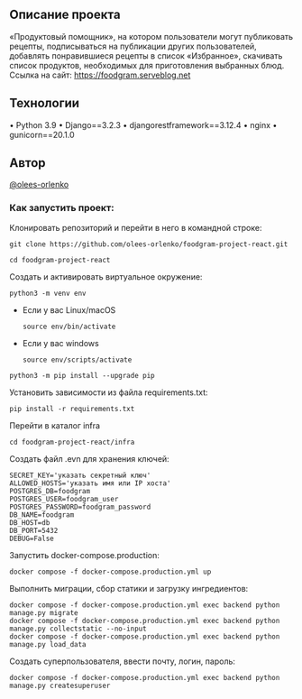 ## Описание проекта
«Продуктовый помощник», на котором пользователи могут публиковать рецепты, подписываться на публикации других пользователей, добавлять понравившиеся рецепты в список «Избранное», скачивать список продуктов, необходимых для приготовления выбранных блюд.
Ссылка на сайт: https://foodgram.serveblog.net

## Технологии
•	Python 3.9
•	Django==3.2.3
•	djangorestframework==3.12.4
•	nginx
•	gunicorn==20.1.0

## Автор
[@olees-orlenko](https://github.com/olees-orlenko)

### Как запустить проект:

Клонировать репозиторий и перейти в него в командной строке:

```
git clone https://github.com/olees-orlenko/foodgram-project-react.git
```

```
cd foodgram-project-react
```

Cоздать и активировать виртуальное окружение:

```
python3 -m venv env
```

* Если у вас Linux/macOS

    ```
    source env/bin/activate
    ```

* Если у вас windows

    ```
    source env/scripts/activate
    ```

```
python3 -m pip install --upgrade pip
```

Установить зависимости из файла requirements.txt:

```
pip install -r requirements.txt
```

Перейти в каталог infra
```
cd foodgram-project-react/infra
```

Создать файл .evn для хранения ключей:

```
SECRET_KEY='указать секретный ключ'
ALLOWED_HOSTS='указать имя или IP хоста'
POSTGRES_DB=foodgram
POSTGRES_USER=foodgram_user
POSTGRES_PASSWORD=foodgram_password
DB_NAME=foodgram
DB_HOST=db
DB_PORT=5432
DEBUG=False
```

Запустить docker-compose.production:

```
docker compose -f docker-compose.production.yml up
```

Выполнить миграции, сбор статики и загрузку ингредиентов:

```
docker compose -f docker-compose.production.yml exec backend python manage.py migrate
docker compose -f docker-compose.production.yml exec backend python manage.py collectstatic --no-input
docker compose -f docker-compose.production.yml exec backend python manage.py load_data
```

Создать суперпользователя, ввести почту, логин, пароль:

```
docker compose -f docker-compose.production.yml exec backend python manage.py createsuperuser
```

